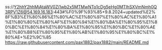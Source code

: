 ss://Y2hhY2hhMjAtaWV0Zi1wb2x5MTMwNTo1cDg5eHg0MTlhSXVmNmh0Q3RPV1Z6@54.169.16.183:443#%F0%9F%93%85+9.8.2024+updated%E2%8F%B3%E1%80%86%E1%80%AC%E1%80%97%E1%80%AC%E1%80%A1%E1%80%80%E1%80%AF%E1%80%94%E1%80%BA%E1%80%95%E1%80%BC%E1%80%84%E1%80%BA%E1%80%95%E1%80%BC%E1%80%AE%E1%80%B8%E1%80%95%E1%80%AB%E1%80%95%E1%80%BC%E1%80%AE+%E2%9C%85
https://raw.githubusercontent.com/pax1882/pax1882/main/README.md
